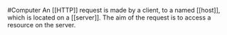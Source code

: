 #Computer 
An [[HTTP]] request is made by a client, to a named [[host]], which is located on a [[server]]. The aim of the request is to access a resource on the server.